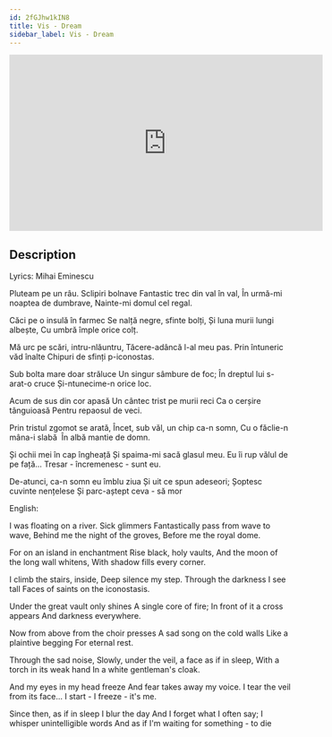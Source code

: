 ```yaml
---
id: 2fGJhw1kIN8
title: Vis - Dream
sidebar_label: Vis - Dream
---
```


<iframe
  width="560"
  height="315"
  src="https://www.youtube.com/embed/2fGJhw1kIN8"
  title="YouTube video player"
  frameborder="0"
  allow="accelerometer; autoplay; clipboard-write; encrypted-media; gyroscope; picture-in-picture; web-share"
  referrerpolicy="strict-origin-when-cross-origin"
  allowfullscreen
></iframe>

## Description

Lyrics: Mihai Eminescu

Pluteam pe un râu. Sclipiri bolnave
Fantastic trec din val în val,
În urmă-mi noaptea de dumbrave,
Nainte-mi domul cel regal.

Căci pe o insulă în farmec
Se nalță negre, sfinte bolți,
Și luna murii lungi albește,
Cu umbră împle orice colț.

Mă urc pe scări, intru-nlăuntru,
Tăcere-adâncă l-al meu pas.
Prin întuneric văd înalte
Chipuri de sfinți p-iconostas.

Sub bolta mare doar străluce
Un singur sâmbure de foc;
În dreptul lui s-arat-o cruce
Și-ntunecime-n orice loc.

Acum de sus din cor apasă
Un cântec trist pe murii reci
Ca o cerșire tânguioasă
Pentru repaosul de veci.

Prin tristul zgomot se arată,
Încet, sub văl, un chip ca-n somn,
Cu o făclie-n mâna-i slabă ­
În albă mantie de domn.

Și ochii mei în cap îngheață
Și spaima-mi sacă glasul meu.
Eu îi rup vălul de pe față...
Tresar ­- încremenesc ­- sunt eu.

De-atunci, ca-n somn eu îmblu ziua
Și uit ce spun adeseori;
Șoptesc cuvinte nențelese
Și parc-aștept ceva - să mor

English:

I was floating on a river. Sick glimmers
Fantastically pass from wave to wave,
Behind me the night of the groves,
Before me the royal dome.

For on an island in enchantment
Rise black, holy vaults,
And the moon of the long wall whitens,
With shadow fills every corner.

I climb the stairs, inside,
Deep silence my step.
Through the darkness I see tall
Faces of saints on the iconostasis.

Under the great vault only shines
A single core of fire;
In front of it a cross appears
And darkness everywhere.

Now from above from the choir presses
A sad song on the cold walls
Like a plaintive begging
For eternal rest.

Through the sad noise,
Slowly, under the veil, a face as if in sleep,
With a torch in its weak hand
In a white gentleman's cloak.

And my eyes in my head freeze
And fear takes away my voice.
I tear the veil from its face...
I start - I freeze - it's me.

Since then, as if in sleep I blur the day
And I forget what I often say;
I whisper unintelligible words
And as if I'm waiting for something - to die

